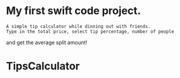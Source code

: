 My first swift code project.
===================
    A simple tip calculator while dinning out with friends.
    Type in the total price, select tip percentage, number of people
and get the average split amount!
# TipsCalculator
